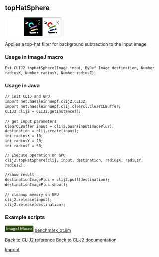 ## topHatSphere
<img src="images/mini_empty_logo.png"/><img src="images/mini_clij2_logo.png"/><img src="images/mini_clijx_logo.png"/>

Applies a top-hat filter for background subtraction to the input image.

### Usage in ImageJ macro
```
Ext.CLIJ2_topHatSphere(Image input, ByRef Image destination, Number radiusX, Number radiusY, Number radiusZ);
```


### Usage in Java
```
// init CLIJ and GPU
import net.haesleinhuepf.clij2.CLIJ2;
import net.haesleinhuepf.clij.clearcl.ClearCLBuffer;
CLIJ2 clij2 = CLIJ2.getInstance();

// get input parameters
ClearCLBuffer input = clij2.push(inputImagePlus);
destination = clij.create(input);
int radiusX = 10;
int radiusY = 20;
int radiusZ = 30;
```

```
// Execute operation on GPU
clij2.topHatSphere(clij, input, destination, radiusX, radiusY, radiusZ);
```

```
//show result
destinationImagePlus = clij2.pull(destination);
destinationImagePlus.show();

// cleanup memory on GPU
clij2.release(input);
clij2.release(destination);
```




### Example scripts
<a href="https://github.com/clij/clij2-docs/blob/master/src/main/macro/benchmark_xt.ijm"><img src="images/language_macro.png" height="20"/></a> [benchmark_xt.ijm](https://github.com/clij/clij2-docs/blob/master/src/main/macro/benchmark_xt.ijm)  


[Back to CLIJ2 reference](https://clij.github.io/clij2-docs/reference)
[Back to CLIJ2 documentation](https://clij.github.io/clij2-docs)

[Imprint](https://clij.github.io/imprint)
